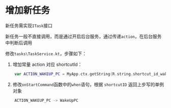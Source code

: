 # 增加新任务

新任务需实现`ITask`接口

新任务一般不直接调用，而是通过开启后台服务，通过传递`action`，在后台服务中判断后调用

修改`tasks\TaskService.kt`，步骤如下：

1. 增加常量 action 对应 shortcutId：
```kotlin
    var ACTION_WAKEUP_PC = MyApp.ctx.getString(R.string.shortcut_id_wakeup_pc)
```

2. 修改`onStartCommand`函数中的`when`语句，根据 `shortcutID` 返回上步写的单例对象
```kotlin
    ACTION_WAKEUP_PC -> WakeUpPC
```
